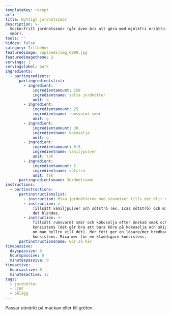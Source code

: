 ```yaml
---
templateKey: recept
url: ''
title: Nyttigt jordnötssmör
description: >-
  Sockerfritt jordnötssmör (går även bra att göra med mjölkfri ersättning för
  smör).
tools: ''
hidden: false
category: Tillbehör
featuredimage: /uploads/img_6908.jpg
featuredimagetheme: 2
servings: 1
servingslabel: burk
ingredients:
  - partingredients:
      partingredientslist:
        - ingredient:
            ingredientamount: 250
            ingredientname: salta jordnötter
            unit: g
        - ingredient:
            ingredientamount: 25
            ingredientname: rumsvarmt smör
            unit: g
        - ingredient:
            ingredientamount: 30
            ingredientname: kokosolja
            unit: g
        - ingredient:
            ingredientamount: 0.5
            ingredientname: vaniljpulver
            unit: tsk
        - ingredient:
            ingredientamount: 2
            ingredientname: sötströ
            unit: tsk
      partingredientsname: Jordnötssmör
instructions:
  - partinstructions:
      partinstructionslist:
        - instruction: Mixa jordnötterna med stavmixer tills det blir en kladdig massa.
        - instruction: >-
            Tillsätt vaniljpulver och sötströ (ex. Icas sötströ) och mixa så att
            det blandas.
        - instruction: >-
            Tillsätt rumsvarmt smör och kokosolja efter önskad smak och
            konsistens (det går bra att bara köra på kokosolja och skippa smöret
            om man hellre vill det). Mer fett ger en lösare/mer bredbar
            konsistens. Mixa mer för en kladdigare konsistens.
      partinstructionsname: Gör så här
timepassive:
  dayspassive: 0
  hourspassive: 0
  minutespassive: 0
timeactive:
  hoursactive: 0
  minutesactive: 15
tags:
  - jordnötter
  - LCHF
  - pålägg
---
```

Passar utmärkt på mackan eller till gröten.
